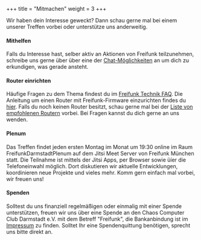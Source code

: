 +++
title = "Mitmachen"
weight = 3
+++

Wir haben dein Interesse geweckt? Dann schau gerne mal bei einem unserer Treffen vorbei oder unterstütze uns anderweitig.

<!-- more -->

#### Mithelfen
Falls du Interesse hast, selber aktiv an Aktionen von Freifunk teilzunehmen, schreibe uns gerne über über eine der [Chat-Möglichkeiten](/chat) an um dich zu erkundigen, was gerade ansteht.

#### Router einrichten
Häufige Fragen zu dem Thema findest du im [Freifunk Technik FAQ](https://wiki.freifunk.net/FAQ_Technik). Die Anleitung um einen Router mit Freifunk-Firmware einzurichten findes du [hier](/idk). Falls du noch keinen Router besitzt, schau gerne mal bei der [Liste von empfohlenen Routern](/router/) vorbei. Bei Fragen kannst du dich gerne an uns wenden.

#### Plenum
Das Treffen findet jeden ersten Montag im Monat um 19:30 online im Raum FreifunkDarmstadtPlenum auf dem Jitsi Meet Server von Freifunk München statt. Die Teilnahme ist mittels der Jitsi Apps, per Browser sowie üíer die Telefoneinwahl möglich. Dort diskutieren wir aktuelle Entwicklungen, koordinieren neue Projekte und vieles mehr. Komm gern einfach mal vorbei, wir freuen uns!

#### Spenden
Solltest du uns finanziell regelmäßigen oder einmalig mit einer Spende unterstützen, freuen wir uns über eine Spende an den Chaos Computer Club Darmstadt e.V. mit dem Betreff "Freifunk", die Bankanbindung ist im [Impressum](/impressum) zu finden. Solltet Ihr eine Spendenquittung benötigen, sprecht uns bitte direkt an.
